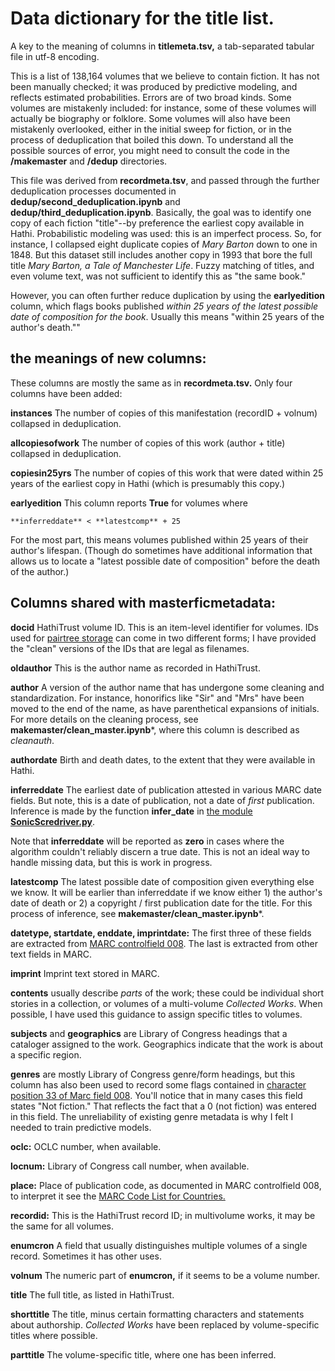 Data dictionary for the title list.
==================================

A key to the meaning of columns in **titlemeta.tsv,** a tab-separated tabular file in utf-8 encoding.

This is a list of 138,164 volumes that we believe to contain fiction. It has not been manually checked; it was produced by predictive modeling, and reflects estimated probabilities. Errors are of two broad kinds. Some volumes are mistakenly included: for instance, some of these volumes will actually be biography or folklore. Some volumes will also have been mistakenly overlooked, either in the initial sweep for fiction, or in the process of deduplication that boiled this down. To understand all the possible sources of error, you might need to consult the code in the **/makemaster** and **/dedup** directories.

This file was derived from **recordmeta.tsv**, and passed through the further deduplication processes documented in **dedup/second_deduplication.ipynb** and **dedup/third_deduplication.ipynb**. Basically, the goal was to identify one copy of each fiction "title"--by preference the earliest copy available in Hathi. Probabilistic modeling was used: this is an imperfect process. So, for instance, I collapsed eight duplicate copies of *Mary Barton* down to one in 1848. But this dataset still includes another copy in 1993 that bore the full title *Mary Barton, a Tale of Manchester Life*. Fuzzy matching of titles, and even volume text, was not sufficient to identify this as "the same book."

However, you can often further reduce duplication by using the **earlyedition** column, which flags books published *within 25 years of the latest possible date of composition for the book*. Usually this means "within 25 years of the author's death.""

the meanings of new columns:
----------------------------

These columns are mostly the same as in **recordmeta.tsv.** Only four columns have been added:

**instances** The number of copies of this manifestation (recordID + volnum) collapsed in deduplication.

**allcopiesofwork** The number of copies of this work (author + title) collapsed in deduplication.

**copiesin25yrs** The number of copies of this work that were dated within 25 years of the earliest copy in Hathi (which is presumably this copy.)

**earlyedition** This column reports **True** for volumes where

    **inferreddate** < **latestcomp** + 25

For the most part, this means volumes published within 25 years of their author's lifespan. (Though do sometimes have additional information that allows us to locate a "latest possible date of composition" before the death of the author.)

Columns shared with masterficmetadata:
--------------------------------------

**docid** HathiTrust volume ID. This is an item-level identifier for volumes. IDs used for [pairtree storage](https://confluence.ucop.edu/display/Curation/PairTree) can come in two different forms; I have provided the "clean" versions of the IDs that are legal as filenames.

**oldauthor** This is the author name as recorded in HathiTrust.

**author** A version of the author name that has undergone some cleaning and standardization. For instance, honorifics like "Sir" and "Mrs" have been moved to the end of the name, as have parenthetical expansions of initials. For more details on the cleaning process, see **makemaster/clean_master.ipynb***, where this column is described as *cleanauth*.

**authordate** Birth and death dates, to the extent that they were available in Hathi.

**inferreddate** The earliest date of publication attested in various MARC date fields. But note, this is a date of publication, not a date of *first* publication. Inference is made by the function **infer_date** in [the module **SonicScredriver.py**](https://github.com/tedunderwood/library/blob/master/SonicScrewdriver.py).

Note that **inferreddate** will be reported as **zero** in cases where the algorithm couldn't reliably discern a true date. This is not an ideal way to handle missing data, but this is work in progress.

**latestcomp** The latest possible date of composition given everything else we know. It will be earlier than inferreddate if we know either 1) the author's date of death or 2) a copyright / first publication date for the title. For this process of inference, see **makemaster/clean_master.ipynb***.

**datetype, startdate, enddate, imprintdate:** The first three of these fields are extracted from [MARC controlfield 008](http://www.loc.gov/marc/archive/2000/concise/ecbd008s.html). The last is extracted from other text fields in MARC.

**imprint** Imprint text stored in MARC.

**contents** usually describe *parts* of the work; these could be individual short stories in a collection, or volumes of a multi-volume *Collected Works*. When possible, I have used this guidance to assign specific titles to volumes.

**subjects** and **geographics** are Library of Congress headings that a cataloger assigned to the work. Geographics indicate that the work is about a specific region.

**genres** are mostly Library of Congress genre/form headings, but this column has also been used to record some flags contained in [character position 33 of Marc field 008](https://www.loc.gov/marc/bibliographic/bd008b.html). You'll notice that in many cases this field states "Not fiction." That reflects the fact that a 0 (not fiction) was entered in this field. The unreliability of existing genre metadata is why I felt I needed to train predictive models.

**oclc:** OCLC number, when available.

**locnum:** Library of Congress call number, when available.

**place:** Place of publication code, as documented in MARC controlfield 008, to interpret it see the [MARC Code List for Countries.](https://www.loc.gov/marc/countries/)

**recordid:** This is the HathiTrust record ID; in multivolume works, it may be the same for all volumes.

**enumcron** A field that usually distinguishes multiple volumes of a single record. Sometimes it has other uses.

**volnum** The numeric part of **enumcron,** if it seems to be a volume number.

**title** The full title, as listed in HathiTrust.

**shorttitle** The title, minus certain formatting characters and statements about authorship. *Collected Works* have been replaced by volume-specific titles where possible.

**parttitle** The volume-specific title, where one has been inferred.
